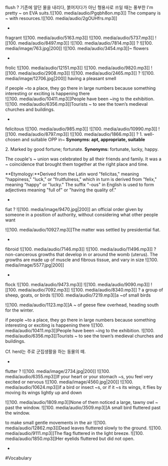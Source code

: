 flush
?
기존에 알던 물을 내리다, 붉어지다가 아닌 형용사로 쓰일 때는 풍부한
I'm pretty ~ on EVA suits.![[100. media/audio/Pgqbh8on.mp3]]
The company is ~ with resources.![[100. media/audio/2gOUHfrs.mp3]]
<!--SR:!2025-10-26,3,259-->
-

fragrant ![[100. media/audio/5163.mp3]] ![[100. media/audio/5737.mp3]] ![[100. media/audio/8497.mp3]] ![[100. media/audio/7814.mp3]]
?
![[100. media/image/763.jpg|200]]
![[100. media/audio/3454.mp3]]~ flowers
<!--SR:!2025-11-04,14,290-->
-

frolic ![[100. media/audio/12151.mp3]] ![[100. media/audio/9820.mp3]] ![[100. media/audio/2908.mp3]] ![[100. media/audio/2465.mp3]]
?
![[100. media/image/12706.jpg|200]]
having a pleasant smell

if people ~to a place, they go there in large numbers because something interesting or exciting is happening there  
![[100. media/audio/10411.mp3]]People have been ~ing to the exhibition.  
![[100. media/audio/6356.mp3]]Tourists ~ to see the town’s medieval churches and buildings.  
<!--SR:!2025-11-05,14,290-->
-

felicitous ![[100. media/audio/985.mp3]] ![[100. media/audio/10990.mp3]] ![[100. media/audio/8797.mp3]] ![[100. media/audio/1866.mp3]]
?
1\. well-chosen and suitable OPP in~
**Synonyms: apt, appropriate, suitable**

2. Marked by good fortune; fortunate.
**Synonyms:** fortunate, lucky, happy.

The couple's ~ union was celebrated by all their friends and family.
It was a ~ coincidence that brought them together at the right place and time.

**Etymology:**Derived from the Latin word "felicitas," meaning "happiness," "luck," or "fruitfulness," which in turn is derived from "felix," meaning "happy" or "lucky." The suffix "-ous" in English is used to form adjectives meaning "full of" or "having the quality of."
<!--SR:!2025-10-26,3,261-->
-

fiat
?
![[100. media/image/9470.jpg|200]]
an official order given by someone in a position of authority, without considering what other people want

![[100. media/audio/10927.mp3]]The matter was settled by presidential fiat.
<!--SR:!2025-10-26,3,259-->
-

fibroid ![[100. media/audio/7146.mp3]] ![[100. media/audio/11496.mp3]]
?
non-cancerous growths that develop in or around the womb (uterus). The growths are made up of muscle and fibrous tissue, and vary in size
![[100. media/image/5577.jpg|200]]
<!--SR:!2025-10-26,3,259-->
-

flock ![[100. media/audio/9473.mp3]] ![[100. media/audio/9090.mp3]] ![[100. media/audio/7092.mp3]] ![[100. media/audio/8340.mp3]]
?
a group of sheep, goats, or birds
![[100. media/audio/7219.mp3]]a ~of small birds

![[100. media/audio/1123.mp3]]A ~ of geese flew overhead, heading south for the winter.

if people ~to a place, they go there in large numbers because something interesting or exciting is happening there
![[100. media/audio/10411.mp3]]People have been ~ing to the exhibition.
![[100. media/audio/6356.mp3]]Tourists ~ to see the town’s medieval churches and buildings.


Cf. herd는 주로 군집생활을 하는 동물의 떼.
<!--SR:!2025-10-27,4,279-->
-

flutter
?
![[100. media/image/2734.jpg|200]]
![[100. media/audio/6355.mp3]]If your heart or your stomach ~s, you feel very excited or nervous
![[100. media/image/4560.jpg|200]]
![[100. media/audio/10624.mp3]]if a bird or insect ~s, or if it ~s its wings, it flies by moving its wings lightly up and down

![[100. media/audio/1809.mp3]]None of them noticed a large, tawny owl ~ past the window.
![[100. media/audio/3509.mp3]]A small bird fluttered past the window.

to make small gentle movements in the air
![[100. media/audio/12862.mp3]]Dead leaves fluttered slowly to the ground.  ![[100. media/audio/9111.mp3]]The flag fluttered in the light breeze.
![[100. media/audio/1850.mp3]]Her eyelids fluttered but did not open.
<!--SR:!2025-10-27,4,279-->
-

#Vocabulary